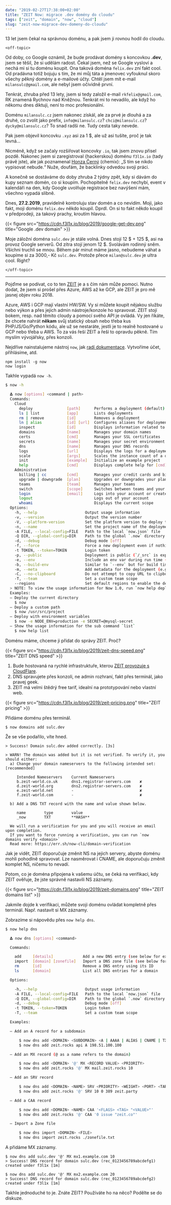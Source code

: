 ```yaml
---
date: "2019-02-27T17:38:00+02:00"
title: "ZEIT Now: migrace .dev domény do cloudu"
tags: ["zeit", "domain", "now", "cloud"]
slug: "zeit-now-migrace-dev-domeny-do-cloudu"
---
```


13 let jsem čekal na správnou doménu, a pak jsem ji rovnou hodil do cloudu.

<!--more-->

`<off-topic>`

Od doby, co Google oznámil, že bude prodávat domény s koncovkou **.dev**, jsem se těšil, že si udělám radost.
Čekal jsem, než se Google vysloví a nechá mi si tu doménu koupit. Ona taková doména `felix.dev` zní fakt cool.
Od pradávna totiž bojuju s tím, že mi můj táta a jmenovec vyfouknul skoro všechy pěkný domény a e-mailové účty.
Chtěl jsem mít e-mail `milansulc@gmail.com`, ale nebyl jsem očividně první.

Tenkrát, zhruba před 13 lety, jsem si tedy založil e-mail `rkfelix@gmail.com`, RK znamená Rychnov nad Kněžnou. Tenkrát mi to nevadilo,
ale když ho někomu dnes diktuji, není to moc profesionální.

Doménu `milansulc.cz` jsem nakonec získál, ale za prvé je dlouhá a za druhé, co zvolit jako prefix, `info@milansulc.cz`? `chci@milansulc.cz`? `dycky@milansulc.cz`?
To snad radši ne. Tudy cesta taky nevede.

Pak jsem objevil koncovku `.xyz` asi za 1 $, ale už asi tušíte, proč je tak levná...

Nicméně, když se začaly rozšiřovat koncovky `.io`, tak jsem znovu přisel pozdě. Nakonec jsem si zaregistroval {hackerskou} doménu `f3l1x.io` (tady právě jste),
ale jak poznamenal [Honza Černý](https://twitter.com/chemix_cz) (chemix): „S tím se nikdo vypisovat nebude.“ Nuže, doufám, že backlinky odvedou svoji práci.

A konečně se dostáváme do doby zhruba 2 týdny zpět, kdy si dávám do kupy seznam domén, co si koupím. Pochopitelně `felix.dev` nechybí, event v kalendáři
na den, kdy Google uvolňuje registrace bez navýšení mám, všechno vypadá slibně.

Dnes, **27.2.2019**, pravidelně kontroluju stav domén a co nevidím.
Moji, jako fakt, moji doménu `felix.dev` někdo koupil. Dprdl. On si to fakt někdo koupil v předprodeji, za takový prachy, kroutím hlavou.

{{< figure src="https://cdn.f3l1x.io/blog/2019/google-get-dev.png" title="Google .dev domain" >}}

Moje záložní doména `sulc.dev` je stále volná. Dnes stojí 12 $ + 125 $, asi na provoz Google serverů. Od zítra stojí jenom 12 $. Svolávám rodinný sněm.
Všichni truchlí se mnou. Během pár minut máme jasno, nebudeme váhat a koupíme si za 3000,- Kč `sulc.dev`. Protože přece `milan@sulc.dev` je ultra cool. Right?

`</off-topic>`

----

Pojďme se podívat, co to ten [ZEIT](https://zeit.co/) je a s čím nám může pomoci. Nutno dodat, že jsem si prošel přes Azure, AWS až ke GCP, ale ZEIT je pro mě jasnej objev roku 2018.

Azure, AWS i GCP mají vlastní HW/SW. Vy si můžete koupit nějakou službu nebo výkon a přes jejich admin nástroje/konzole ho spravovat. ZEIT stojí bokem, resp.
nad těmito cloudy a pomocí svého API je ovládá. Vy jen říkáte, že chcete nahrát **někam** svůj statický obsah nebo třeba kus PHP/JS/Go/Python kódu, ale už se nestaráte, jestli
je to realně hostované u GCP nebo třeba u AWS. To za vás řeší ZEIT a řeší to opravdu pěkně. Tím myslím vývojářsky, přes konzoli.

Nejdříve nainstalujeme nástroj `now`, jak [radí dokumentace](https://zeit.co/docs/v2/getting-started/installation/). Vytvoříme účet, přihlásíme, atd.

```
npm install -g now
now login
```

Takhle vypadá `now -h`.

```sh
$ now -h

  𝚫 now [options] <command | path>
  Commands:
    Cloud
      deploy               [path]      Performs a deployment (default)
      ls | list            [app]       Lists deployments
      rm | remove          [id]        Removes a deployment
      ln | alias           [id] [url]  Configures aliases for deployments
      inspect              [id]        Displays information related to a deployment
      domains              [name]      Manages your domain names
      certs                [cmd]       Manages your SSL certificates
      secrets              [name]      Manages your secret environment variables
      dns                  [name]      Manages your DNS records
      logs                 [url]       Displays the logs for a deployment
      scale                [args]      Scales the instance count of a deployment
      init                 [example]   Initialize an example project
      help                 [cmd]       Displays complete help for [cmd]
    Administrative
      billing | cc         [cmd]       Manages your credit cards and billing methods
      upgrade | downgrade  [plan]      Upgrades or downgrades your plan
      teams                [team]      Manages your teams
      switch               [scope]     Switches between teams and your personal account
      login                [email]     Logs into your account or creates a new one
      logout                           Logs out of your account
      whoami                           Displays the current scope
  Options:
    -h, --help                     Output usage information
    -v, --version                  Output the version number
    -V, --platform-version         Set the platform version to deploy to
    -n, --name                     Set the project name of the deployment
    -A FILE, --local-config=FILE   Path to the local `now.json` file
    -Q DIR, --global-config=DIR    Path to the global `.now` directory
    -d, --debug                    Debug mode [off]
    -f, --force                    Force a new deployment even if nothing has changed
    -t TOKEN, --token=TOKEN        Login token
    -p, --public                   Deployment is public (`/_src` is exposed)
    -e, --env                      Include an env var during run time (e.g.: `-e KEY=value`). Can appear many times.
    -b, --build-env                Similar to `--env` but for build time only.
    -m, --meta                     Add metadata for the deployment (e.g.: `-m KEY=value`). Can appear many times.
    -C, --no-clipboard             Do not attempt to copy URL to clipboard
    -T, --team                     Set a custom team scope
    --regions                      Set default regions to enable the deployment on
  > NOTE: To view the usage information for Now 1.0, run `now help deploy-v1`
  Examples:
  – Deploy the current directory
    $ now
  – Deploy a custom path
    $ now /usr/src/project
  – Deploy with environment variables
    $ now -e NODE_ENV=production -e SECRET=@mysql-secret
  – Show the usage information for the sub command `list`
    $ now help list
```

Doménu máme, chceme ji přidat do správy ZEIT. Proč?

{{< figure src="https://cdn.f3l1x.io/blog/2019/zeit-dns-speed.png" title="ZEIT DNS speed" >}}

1. Bude hostovaná na rychlé infrastruktuře, kterou [ZEIT provozuje s CloudFlare](https://zeit.world).
2. DNS spravujete přes konzoli, ne admin rozhraní, fakt přes terminál, jako pravej geek.
3. ZEIT má velmi štědrý free tarif, idealní na prototypování nebo vlastní web.

{{< figure src="https://cdn.f3l1x.io/blog/2019/zeit-pricing.png" title="ZEIT pricing" >}}

Přidáme doménu přes terminál.

```
$ now domains add sulc.dev
```

Že se vše podařilo, víte hned.

```
> Success! Domain sulc.dev added correctly. [3s]

> WARN! The domain was added but it is not verified. To verify it, you should either:
  a) Change your domain nameservers to the following intended set: [recommended]

     Intended Nameservers    Current Nameservers
     b.zeit-world.co.uk      dns1.registrar-servers.com    ✘
     d.zeit-world.org        dns2.registrar-servers.com    ✘
     e.zeit-world.net        -                             ✘
     f.zeit-world.com        -                             ✘

  b) Add a DNS TXT record with the name and value shown below.

     name        type        value
     _now        TXT         **HASH**

  We will run a verification for you and you will receive an email upon completion.
  If you want to force running a verification, you can run `now domains verify <domain>`
  Read more: https://err.sh/now-cli/domain-verification
```

Jak je vidět, ZEIT doporučuje změnit NS na jejich servery, abyste doménu mohli pohodlně spravovat.
Lze nasměrovat i CNAME, ale doporučuju změnit komplet NS, ničemu to nevadí.

Potom, co je doména připojena k vašemu účtu, se čeká na verifikaci, kdy ZEIT ověřuje, že jste
správně nastavili NS záznamy.

{{< figure src="https://cdn.f3l1x.io/blog/2019/zeit-domains.png" title="ZEIT domains list" >}}

Jakmile dojde k verifikaci, můžete svoji doménu ovládat kompletně přes terminál. Např. nastavit si MX záznamy.

Zobrazíme si nápovědu přes `now help dns`.

```sh
$ now help dns

  𝚫 now dns [options] <command>

  Commands:

    add     [details]             Add a new DNS entry (see below for examples)
    import  [domain] [zonefile]   Import a DNS zone file (see below for examples)
    rm      [id]                  Remove a DNS entry using its ID
    ls      [domain]              List all DNS entries for a domain

  Options:

    -h, --help                     Output usage information
    -A FILE, --local-config=FILE   Path to the local `now.json` file
    -Q DIR, --global-config=DIR    Path to the global `.now` directory
    -d, --debug                    Debug mode [off]
    -t TOKEN, --token=TOKEN        Login token
    -T, --team                     Set a custom team scope

  Examples:

  – Add an A record for a subdomain

      $ now dns add <DOMAIN> <SUBDOMAIN> <A | AAAA | ALIAS | CNAME | TXT>  <VALUE>
      $ now dns add zeit.rocks api A 198.51.100.100

  – Add an MX record (@ as a name refers to the domain)

      $ now dns add <DOMAIN> '@' MX <RECORD VALUE> <PRIORITY>
      $ now dns add zeit.rocks '@' MX mail.zeit.rocks 10

  – Add an SRV record

      $ now dns add <DOMAIN> <NAME> SRV <PRIORITY> <WEIGHT> <PORT> <TARGET>
      $ now dns add zeit.rocks '@' SRV 10 0 389 zeit.party

  – Add a CAA record

      $ now dns add <DOMAIN> <NAME> CAA '<FLAGS> <TAG> "<VALUE>"'
      $ now dns add zeit.rocks '@' CAA '0 issue "zeit.co"'

  – Import a Zone file

      $ now dns import <DOMAIN> <FILE>
      $ now dns import zeit.rocks ./zonefile.txt
```

A přidáme MX záznamy.

```
$ now dns add sulc.dev '@' MX mx1.example.com 10
> Success! DNS record for domain sulc.dev (rec_0123456789abcdefg1) created under f3l1x [1m]

$ now dns add sulc.dev '@' MX mx2.example.com 20
> Success! DNS record for domain sulc.dev (rec_0123456789abcdefg2) created under f3l1x [1m]
```

Takhle jednoduché to je. Znáte ZEIT? Používáte ho na něco? Podělte se do diskuze.
